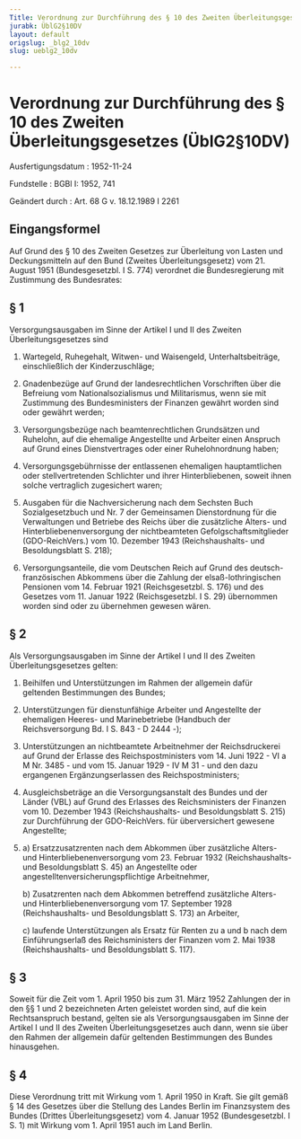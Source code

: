 ```yaml
---
Title: Verordnung zur Durchführung des § 10 des Zweiten Überleitungsgesetzes
jurabk: ÜblG2§10DV
layout: default
origslug: _blg2_10dv
slug: ueblg2_10dv

---
```


# Verordnung zur Durchführung des § 10 des Zweiten Überleitungsgesetzes (ÜblG2§10DV)

Ausfertigungsdatum
:   1952-11-24

Fundstelle
:   BGBl I: 1952, 741

Geändert durch
:   Art. 68 G v. 18.12.1989 I 2261


## Eingangsformel

Auf Grund des § 10 des Zweiten Gesetzes zur Überleitung von Lasten und Deckungsmitteln auf den Bund (Zweites Überleitungsgesetz) vom 21. August 1951 (Bundesgesetzbl. I S. 774) verordnet die Bundesregierung mit Zustimmung des Bundesrates:


## § 1

Versorgungsausgaben im Sinne der Artikel I und II des Zweiten Überleitungsgesetzes sind

1.  Wartegeld, Ruhegehalt, Witwen- und Waisengeld, Unterhaltsbeiträge, einschließlich der Kinderzuschläge;


2.  Gnadenbezüge auf Grund der landesrechtlichen Vorschriften über die Befreiung vom Nationalsozialismus und Militarismus, wenn sie mit Zustimmung des Bundesministers der Finanzen gewährt worden sind oder gewährt werden;


3.  Versorgungsbezüge nach beamtenrechtlichen Grundsätzen und Ruhelohn, auf die ehemalige Angestellte und Arbeiter einen Anspruch auf Grund eines Dienstvertrages oder einer Ruhelohnordnung haben;


4.  Versorgungsgebührnisse der entlassenen ehemaligen hauptamtlichen oder stellvertretenden Schlichter und ihrer Hinterbliebenen, soweit ihnen solche vertraglich zugesichert waren;


5.  Ausgaben für die Nachversicherung nach dem Sechsten Buch Sozialgesetzbuch und Nr. 7 der Gemeinsamen Dienstordnung für die Verwaltungen und Betriebe des Reichs über die zusätzliche Alters- und Hinterbliebenenversorgung der nichtbeamteten Gefolgschaftsmitglieder (GDO-ReichVers.) vom 10. Dezember 1943 (Reichshaushalts- und Besoldungsblatt S. 218);


6.  Versorgungsanteile, die vom Deutschen Reich auf Grund des deutsch-französischen Abkommens über die Zahlung der elsaß-lothringischen Pensionen vom 14. Februar 1921 (Reichsgesetzbl. S. 176) und des Gesetzes vom 11. Januar 1922 (Reichsgesetzbl. I S. 29) übernommen worden sind oder zu übernehmen gewesen wären.





## § 2

Als Versorgungsausgaben im Sinne der Artikel I und II des Zweiten Überleitungsgesetzes gelten:

1.  Beihilfen und Unterstützungen im Rahmen der allgemein dafür geltenden Bestimmungen des Bundes;


2.  Unterstützungen für dienstunfähige Arbeiter und Angestellte der ehemaligen Heeres- und Marinebetriebe (Handbuch der Reichsversorgung Bd. I S. 843 - D 2444 -);


3.  Unterstützungen an nichtbeamtete Arbeitnehmer der Reichsdruckerei auf Grund der Erlasse des Reichspostministers vom 14. Juni 1922 - VI a M Nr. 3485 - und vom 15. Januar 1929 - IV M 31 - und den dazu ergangenen Ergänzungserlassen des Reichspostministers;


4.  Ausgleichsbeträge an die Versorgungsanstalt des Bundes und der Länder (VBL) auf Grund des Erlasses des Reichsministers der Finanzen vom 10. Dezember 1943 (Reichshaushalts- und Besoldungsblatt S. 215) zur Durchführung der GDO-ReichVers. für überversichert gewesene Angestellte;


5.
    a)  Ersatzzusatzrenten nach dem Abkommen über zusätzliche Alters- und Hinterbliebenenversorgung vom 23. Februar 1932 (Reichshaushalts- und Besoldungsblatt S. 45) an Angestellte oder angestelltenversicherungspflichtige Arbeitnehmer,


    b)  Zusatzrenten nach dem Abkommen betreffend zusätzliche Alters- und Hinterbliebenenversorgung vom 17. September 1928 (Reichshaushalts- und Besoldungsblatt S. 173) an Arbeiter,


    c)  laufende Unterstützungen als Ersatz für Renten zu a und b nach dem Einführungserlaß des Reichsministers der Finanzen vom 2. Mai 1938 (Reichshaushalts- und Besoldungsblatt S. 117).








## § 3

Soweit für die Zeit vom 1. April 1950 bis zum 31. März 1952 Zahlungen der in den §§ 1 und 2 bezeichneten Arten geleistet worden sind, auf die kein Rechtsanspruch bestand, gelten sie als Versorgungsausgaben im Sinne der Artikel I und II des Zweiten Überleitungsgesetzes auch dann, wenn sie über den Rahmen der allgemein dafür geltenden Bestimmungen des Bundes hinausgehen.


## § 4

Diese Verordnung tritt mit Wirkung vom 1. April 1950 in Kraft. Sie gilt gemäß § 14 des Gesetzes über die Stellung des Landes Berlin im Finanzsystem des Bundes (Drittes Überleitungsgesetz) vom 4. Januar 1952 (Bundesgesetzbl. I S. 1) mit Wirkung vom 1. April 1951 auch im Land Berlin.

